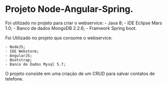 # Projeto Node-Angular-Spring.

Foi utilizado no projeto para criar o webservice:
	- Java 8;
	- IDE Eclipse Mars 1.0;
	- Banco de dados MongoDB 2.2.6;
	- Framwork Spring boot.
	
Foi Utilizado no projeto que consome o webservice:

	- NodeJS;
	- IDE Webstorm;
	- AngularJS;
	- Bootstrap;
	- Banco de Dados Mysql 5.7;
	
O projeto consiste em uma criação de um CRUD para salvar contatos de telefone.
